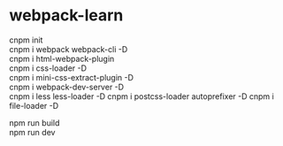 # webpack-learn
cnpm init  
cnpm i webpack webpack-cli -D  
cnpm i html-webpack-plugin  
cnpm i css-loader -D  
cnpm i mini-css-extract-plugin -D  
cnpm i webpack-dev-server -D  
cnpm i less less-loader -D
cnpm i  postcss-loader  autoprefixer -D
cnpm i file-loader -D


npm run build  
npm run dev  

